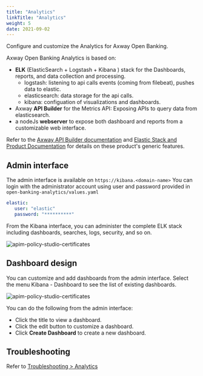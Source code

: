 ```yaml
---
title: "Analytics"
linkTitle: "Analytics"
weight: 5
date: 2021-09-02
---
```


Configure and customize the Analytics for Axway Open Banking.

Axway Open Banking Analytics is based on:

* **ELK** (ElasticSearch + Logstash + Kibana ) stack for the Dashboards, reports, and data collection and processing.
    * logstash: listening to api calls events (coming from filebeat), pushes data to elastic.
    * elasticsearch: data storage for the api calls.
    * kibana: configuation of visualizations and dashboards.
* Axway **API Builder** for the Metrics API: Exposing APIs to query data from elasticsearch.
* a nodeJs **webserver** to expose both dashboard and reports from a customizable web interface.

Refer to the [Axway API Builder documentation](https://docs.axway.com/bundle/api-builder/page/docs/index.html) and [Elastic Stack and Product Documentation](https://www.elastic.co/guide/index.html) for details on these product's generic features.

## Admin interface

The admin interface is available on `https://kibana.<domain-name>`
You can login with the administrator account using user and password provided in `open-banking-analytics/values.yaml`

```yaml
elastic:
   user: "elastic"
   password: "**********"
```

From the Kibana interface, you can administer the complete ELK stack including dashboards, searches, logs, security, and so on.

![apim-policy-studio-certificates](/Images/analytics-homepage.png)

## Dashboard design

You can customize and add dashboards from the admin interface.
Select the menu Kibana - Dashboard to see the list of existing dashboards.

![apim-policy-studio-certificates](/Images/analytics-dashboards-list.png)

You can do the following from the admin interface:

* Click the title to view a dashboard.
* Click the edit button to customize a dashboard.
* Click **Create Dashboard** to create a new dashboard.

## Troubleshooting

Refer to [Troubleshooting > Analytics](/docs/validation/troubleshooting#analytics)